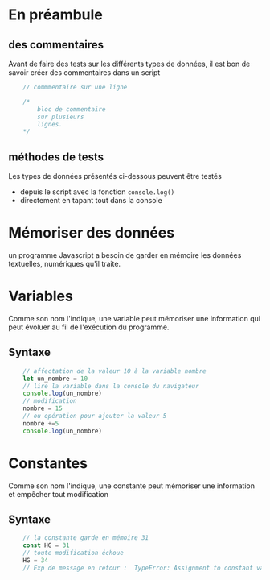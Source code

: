 # En préambule 
## des commentaires
Avant de faire des tests sur les différents types de données, il est bon de savoir créer des commentaires dans un script
```js
    // commmentaire sur une ligne

    /*
        bloc de commentaire
        sur plusieurs
        lignes.
    */
```
## méthodes de tests
Les types de données présentés ci-dessous peuvent être testés 
- depuis le script avec la fonction `console.log()`
- directement en tapant tout dans la console


# Mémoriser des données 
un programme Javascript a besoin de garder en mémoire les données textuelles, numériques qu'il traite.  

# Variables 
Comme son nom l'indique, une variable peut mémoriser une information qui peut évoluer au fil de l'exécution du programme.
## Syntaxe
```js
    // affectation de la valeur 10 à la variable nombre
    let un_nombre = 10
    // lire la variable dans la console du navigateur
    console.log(un_nombre)
    // modification
    nombre = 15
    // ou opération pour ajouter la valeur 5
    nombre +=5
    console.log(un_nombre)

```
# Constantes
Comme son nom l'indique, une constante peut mémoriser une information et empêcher tout modification
## Syntaxe
```js
    // la constante garde en mémoire 31
    const HG = 31
    // toute modification échoue
    HG = 34
    // Exp de message en retour :  TypeError: Assignment to constant variable

```
